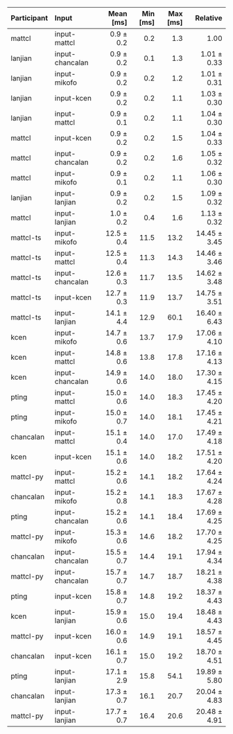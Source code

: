| Participant | Input | Mean [ms] | Min [ms] | Max [ms] | Relative |
|:---|:---|---:|---:|---:|---:|
| mattcl | input-mattcl | 0.9 ± 0.2 | 0.2 | 1.3 | 1.00 |
| lanjian | input-chancalan | 0.9 ± 0.2 | 0.1 | 1.3 | 1.01 ± 0.33 |
| lanjian | input-mikofo | 0.9 ± 0.2 | 0.2 | 1.2 | 1.01 ± 0.31 |
| lanjian | input-kcen | 0.9 ± 0.2 | 0.2 | 1.1 | 1.03 ± 0.30 |
| lanjian | input-mattcl | 0.9 ± 0.1 | 0.2 | 1.1 | 1.04 ± 0.30 |
| mattcl | input-kcen | 0.9 ± 0.2 | 0.2 | 1.5 | 1.04 ± 0.33 |
| mattcl | input-chancalan | 0.9 ± 0.2 | 0.2 | 1.6 | 1.05 ± 0.32 |
| mattcl | input-mikofo | 0.9 ± 0.1 | 0.2 | 1.1 | 1.06 ± 0.30 |
| lanjian | input-lanjian | 0.9 ± 0.2 | 0.2 | 1.5 | 1.09 ± 0.32 |
| mattcl | input-lanjian | 1.0 ± 0.2 | 0.4 | 1.6 | 1.13 ± 0.32 |
| mattcl-ts | input-mikofo | 12.5 ± 0.4 | 11.5 | 13.2 | 14.45 ± 3.45 |
| mattcl-ts | input-mattcl | 12.5 ± 0.4 | 11.3 | 14.3 | 14.46 ± 3.46 |
| mattcl-ts | input-chancalan | 12.6 ± 0.3 | 11.7 | 13.5 | 14.62 ± 3.48 |
| mattcl-ts | input-kcen | 12.7 ± 0.3 | 11.9 | 13.7 | 14.75 ± 3.51 |
| mattcl-ts | input-lanjian | 14.1 ± 4.4 | 12.9 | 60.1 | 16.40 ± 6.43 |
| kcen | input-mikofo | 14.7 ± 0.6 | 13.7 | 17.9 | 17.06 ± 4.10 |
| kcen | input-mattcl | 14.8 ± 0.6 | 13.8 | 17.8 | 17.16 ± 4.13 |
| kcen | input-chancalan | 14.9 ± 0.6 | 14.0 | 18.0 | 17.30 ± 4.15 |
| pting | input-mattcl | 15.0 ± 0.6 | 14.0 | 18.3 | 17.45 ± 4.20 |
| pting | input-mikofo | 15.0 ± 0.7 | 14.0 | 18.1 | 17.45 ± 4.21 |
| chancalan | input-mattcl | 15.1 ± 0.4 | 14.0 | 17.0 | 17.49 ± 4.18 |
| kcen | input-kcen | 15.1 ± 0.6 | 14.0 | 18.2 | 17.51 ± 4.20 |
| mattcl-py | input-mattcl | 15.2 ± 0.6 | 14.1 | 18.2 | 17.64 ± 4.24 |
| chancalan | input-mikofo | 15.2 ± 0.8 | 14.1 | 18.3 | 17.67 ± 4.28 |
| pting | input-chancalan | 15.2 ± 0.6 | 14.1 | 18.4 | 17.69 ± 4.25 |
| mattcl-py | input-mikofo | 15.3 ± 0.6 | 14.6 | 18.2 | 17.70 ± 4.25 |
| chancalan | input-chancalan | 15.5 ± 0.7 | 14.4 | 19.1 | 17.94 ± 4.34 |
| mattcl-py | input-chancalan | 15.7 ± 0.7 | 14.7 | 18.7 | 18.21 ± 4.38 |
| pting | input-kcen | 15.8 ± 0.7 | 14.8 | 19.2 | 18.37 ± 4.43 |
| kcen | input-lanjian | 15.9 ± 0.6 | 15.0 | 19.4 | 18.48 ± 4.43 |
| mattcl-py | input-kcen | 16.0 ± 0.6 | 14.9 | 19.1 | 18.57 ± 4.45 |
| chancalan | input-kcen | 16.1 ± 0.7 | 15.0 | 19.2 | 18.70 ± 4.51 |
| pting | input-lanjian | 17.1 ± 2.9 | 15.8 | 54.1 | 19.89 ± 5.80 |
| chancalan | input-lanjian | 17.3 ± 0.7 | 16.1 | 20.7 | 20.04 ± 4.83 |
| mattcl-py | input-lanjian | 17.7 ± 0.7 | 16.4 | 20.6 | 20.48 ± 4.91 |
